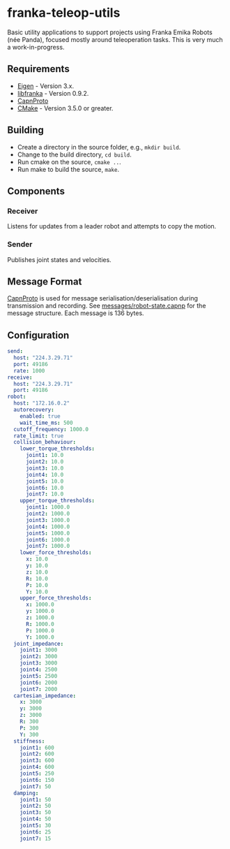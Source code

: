 # franka-teleop-utils
Basic utility applications to support projects using Franka Emika Robots (née Panda), focused mostly around teleoperation tasks. This is very much a work-in-progress.

## Requirements
  * [Eigen](https://eigen.tuxfamily.org/index.php?title=Main_Page) - Version 3.x.
  * [libfranka](https://github.com/frankaemika/libfranka) - Version 0.9.2.
  * [CapnProto](https://capnproto.org/)
  * [CMake](https://cmake.org) - Version 3.5.0 or greater.

## Building
  * Create a directory in the source folder, e.g., `mkdir build`.
  * Change to the build directory, `cd build`.
  * Run cmake on the source, `cmake ..`.
  * Run make to build the source, `make`.

## Components

### Receiver
Listens for updates from a leader robot and attempts to copy the motion.

### Sender
Publishes joint states and velocities.

## Message Format

[CapnProto](https://capnproto.org/) is used for message serialisation/deserialisation
during transmission and recording. See [messages/robot-state.capnp](messages/robot-state.capnp) 
for the message structure. Each message is 136 bytes.

## Configuration

```yaml
send:
  host: "224.3.29.71"
  port: 49186
  rate: 1000
receive:
  host: "224.3.29.71"
  port: 49186
robot:
  host: "172.16.0.2"
  autorecovery:
    enabled: true
    wait_time_ms: 500
  cutoff_frequency: 1000.0
  rate_limit: true
  collision_behaviour:
    lower_torque_thresholds:
      joint1: 10.0
      joint2: 10.0
      joint3: 10.0
      joint4: 10.0
      joint5: 10.0
      joint6: 10.0
      joint7: 10.0
    upper_torque_thresholds:
      joint1: 1000.0
      joint2: 1000.0
      joint3: 1000.0
      joint4: 1000.0
      joint5: 1000.0
      joint6: 1000.0
      joint7: 1000.0
    lower_force_thresholds:
      x: 10.0
      y: 10.0
      z: 10.0
      R: 10.0
      P: 10.0
      Y: 10.0
    upper_force_thresholds:
      x: 1000.0
      y: 1000.0
      z: 1000.0
      R: 1000.0
      P: 1000.0
      Y: 1000.0
  joint_impedance:
    joint1: 3000
    joint2: 3000
    joint3: 3000
    joint4: 2500
    joint5: 2500
    joint6: 2000
    joint7: 2000
  cartesian_impedance:
    x: 3000
    y: 3000
    z: 3000
    R: 300
    P: 300
    Y: 300
  stiffness:
    joint1: 600
    joint2: 600
    joint3: 600
    joint4: 600
    joint5: 250
    joint6: 150
    joint7: 50
  damping:
    joint1: 50
    joint2: 50
    joint3: 50
    joint4: 50
    joint5: 30
    joint6: 25
    joint7: 15
```
